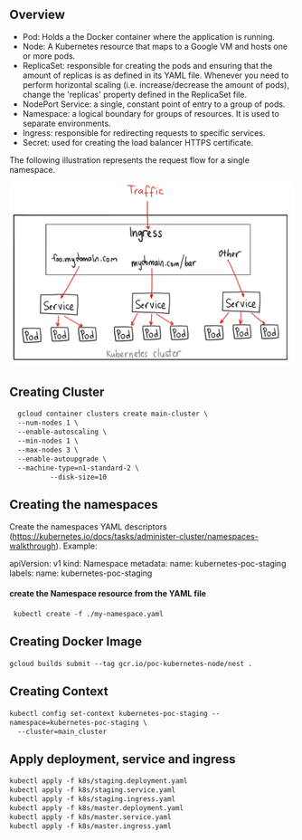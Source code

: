 ## Overview

* Pod: Holds a the Docker container where the application is running.
* Node: A Kubernetes resource that maps to a Google VM and hosts one or more pods.
* ReplicaSet: responsible for creating the pods and ensuring that the amount of replicas is as defined in its YAML file. Whenever you need to perform horizontal scaling (i.e. increase/decrease the amount of pods), change the 'replicas' property defined in the ReplicaSet file.
* NodePort Service: a single, constant point of entry to a group of pods.
* Namespace: a logical boundary for groups of resources. It is used to separate environments.
* Ingress: responsible for redirecting requests to specific services.
* Secret: used for creating the load balancer HTTPS certificate.

The following illustration represents the request flow for a single namespace.

![Ingress](assets/1_KIVa4hUVZxg-8Ncabo8pdg.png)

## Creating Cluster

```
  gcloud container clusters create main-cluster \
  --num-nodes 1 \
  --enable-autoscaling \
  --min-nodes 1 \
  --max-nodes 3 \
  --enable-autoupgrade \
  --machine-type=n1-standard-2 \
          --disk-size=10
```

## Creating the namespaces

Create the namespaces YAML descriptors (https://kubernetes.io/docs/tasks/administer-cluster/namespaces-walkthrough). Example:
 
apiVersion: v1
kind: Namespace
metadata:
  name: kubernetes-poc-staging
  labels:
  name: kubernetes-poc-staging
 
#### create the Namespace resource from the YAML file

```
 kubectl create -f ./my-namespace.yaml
```

## Creating Docker Image

```
gcloud builds submit --tag gcr.io/poc-kubernetes-node/nest .
```

## Creating Context

```
kubectl config set-context kubernetes-poc-staging --namespace=kubernetes-poc-staging \
  --cluster=main_cluster 
```

## Apply deployment, service and ingress

```
kubectl apply -f k8s/staging.deployment.yaml
kubectl apply -f k8s/staging.service.yaml
kubectl apply -f k8s/staging.ingress.yaml
kubectl apply -f k8s/master.deployment.yaml
kubectl apply -f k8s/master.service.yaml
kubectl apply -f k8s/master.ingress.yaml
```

